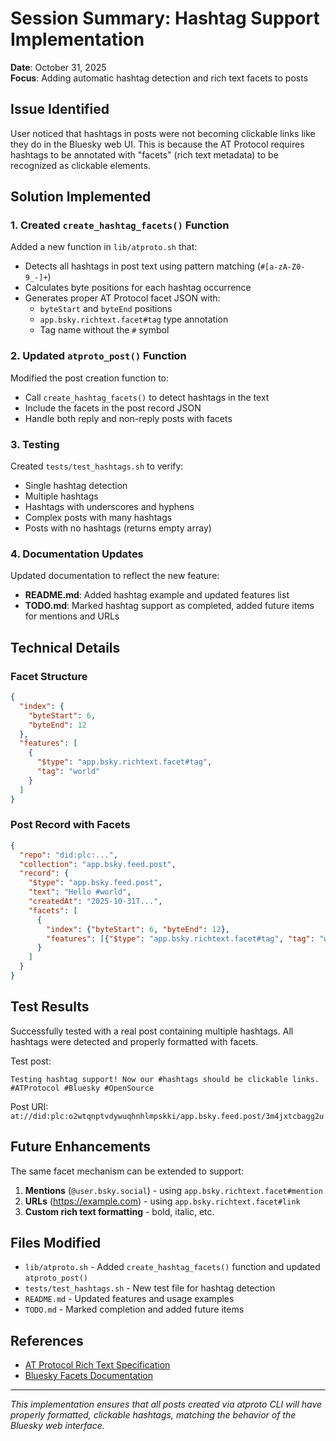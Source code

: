 # Session Summary: Hashtag Support Implementation

**Date**: October 31, 2025  
**Focus**: Adding automatic hashtag detection and rich text facets to posts

## Issue Identified

User noticed that hashtags in posts were not becoming clickable links like they do in the Bluesky web UI. This is because the AT Protocol requires hashtags to be annotated with "facets" (rich text metadata) to be recognized as clickable elements.

## Solution Implemented

### 1. Created `create_hashtag_facets()` Function

Added a new function in `lib/atproto.sh` that:
- Detects all hashtags in post text using pattern matching (`#[a-zA-Z0-9_-]+`)
- Calculates byte positions for each hashtag occurrence
- Generates proper AT Protocol facet JSON with:
  - `byteStart` and `byteEnd` positions
  - `app.bsky.richtext.facet#tag` type annotation
  - Tag name without the `#` symbol

### 2. Updated `atproto_post()` Function

Modified the post creation function to:
- Call `create_hashtag_facets()` to detect hashtags in the text
- Include the facets in the post record JSON
- Handle both reply and non-reply posts with facets

### 3. Testing

Created `tests/test_hashtags.sh` to verify:
- Single hashtag detection
- Multiple hashtags
- Hashtags with underscores and hyphens
- Complex posts with many hashtags
- Posts with no hashtags (returns empty array)

### 4. Documentation Updates

Updated documentation to reflect the new feature:
- **README.md**: Added hashtag example and updated features list
- **TODO.md**: Marked hashtag support as completed, added future items for mentions and URLs

## Technical Details

### Facet Structure

```json
{
  "index": {
    "byteStart": 6,
    "byteEnd": 12
  },
  "features": [
    {
      "$type": "app.bsky.richtext.facet#tag",
      "tag": "world"
    }
  ]
}
```

### Post Record with Facets

```json
{
  "repo": "did:plc:...",
  "collection": "app.bsky.feed.post",
  "record": {
    "$type": "app.bsky.feed.post",
    "text": "Hello #world",
    "createdAt": "2025-10-31T...",
    "facets": [
      {
        "index": {"byteStart": 6, "byteEnd": 12},
        "features": [{"$type": "app.bsky.richtext.facet#tag", "tag": "world"}]
      }
    ]
  }
}
```

## Test Results

Successfully tested with a real post containing multiple hashtags. All hashtags were detected and properly formatted with facets.

Test post:
```
Testing hashtag support! Now our #hashtags should be clickable links. #ATProtocol #Bluesky #OpenSource
```

Post URI: `at://did:plc:o2wtqnptvdywuqhnhlmpskki/app.bsky.feed.post/3m4jxtcbagg2u`

## Future Enhancements

The same facet mechanism can be extended to support:
1. **Mentions** (`@user.bsky.social`) - using `app.bsky.richtext.facet#mention`
2. **URLs** (https://example.com) - using `app.bsky.richtext.facet#link`
3. **Custom rich text formatting** - bold, italic, etc.

## Files Modified

- `lib/atproto.sh` - Added `create_hashtag_facets()` function and updated `atproto_post()`
- `tests/test_hashtags.sh` - New test file for hashtag detection
- `README.md` - Updated features and usage examples
- `TODO.md` - Marked completion and added future items

## References

- [AT Protocol Rich Text Specification](https://atproto.com/specs/lexicon#rich-text)
- [Bluesky Facets Documentation](https://docs.bsky.app/docs/advanced-guides/post-richtext)

---

*This implementation ensures that all posts created via atproto CLI will have properly formatted, clickable hashtags, matching the behavior of the Bluesky web interface.*
